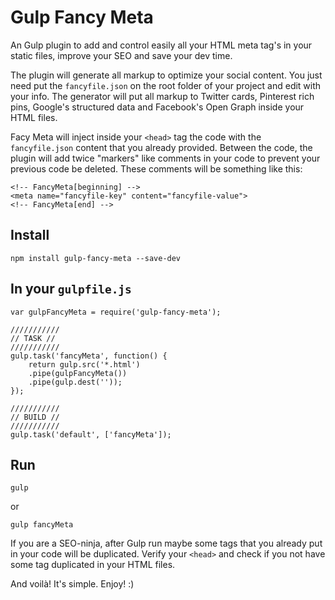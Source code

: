 # Gulp Fancy Meta
An Gulp plugin to add and control easily all your HTML meta tag's in your static files, improve your SEO and save your dev time.

The plugin will generate all markup to optimize your social content.
You just need put the ```fancyfile.json``` on the root folder of your project and edit with your info.
The generator will put all markup to Twitter cards, Pinterest rich pins, Google's structured data and Facebook's Open Graph inside your HTML files.

Facy Meta will inject inside your ```<head>``` tag the code with the ```fancyfile.json``` content that you already provided. Between the code, the plugin will add twice "markers" like comments in your code to prevent your previous code be deleted. 
These comments will be something like this:
```
<!-- FancyMeta[beginning] -->
<meta name="fancyfile-key" content="fancyfile-value">
<!-- FancyMeta[end] -->
```

## Install
```
npm install gulp-fancy-meta --save-dev
```

## In your ```gulpfile.js```
```
var gulpFancyMeta = require('gulp-fancy-meta');

///////////
// TASK //
///////////
gulp.task('fancyMeta', function() {
    return gulp.src('*.html')
    .pipe(gulpFancyMeta())
    .pipe(gulp.dest(''));
});

///////////
// BUILD //
///////////
gulp.task('default', ['fancyMeta']);
```

## Run
```
gulp
```
or
```
gulp fancyMeta
```
If you are a SEO-ninja, after Gulp run maybe some tags that you already put in your code will be duplicated. Verify your ```<head>``` and check if you not have some tag duplicated in your HTML files.

And voilà! It's simple. Enjoy! :)
